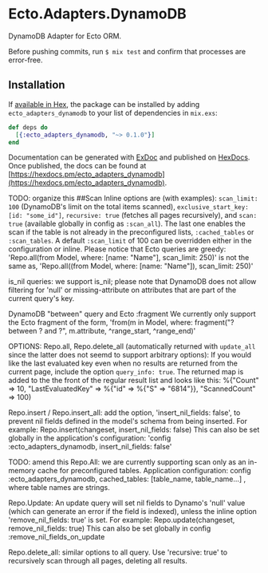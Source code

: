 # Ecto.Adapters.DynamoDB

DynamoDB Adapter for Ecto ORM.

Before pushing commits, run `$ mix test` and confirm that processes are error-free.

## Installation

If [available in Hex](https://hex.pm/docs/publish), the package can be installed
by adding `ecto_adapters_dynamodb` to your list of dependencies in `mix.exs`:

```elixir
def deps do
  [{:ecto_adapters_dynamodb, "~> 0.1.0"}]
end
```

Documentation can be generated with [ExDoc](https://github.com/elixir-lang/ex_doc)
and published on [HexDocs](https://hexdocs.pm). Once published, the docs can
be found at [https://hexdocs.pm/ecto_adapters_dynamodb](https://hexdocs.pm/ecto_adapters_dynamodb).


TODO: organize this
##Scan
Inline options are (with examples): `scan_limit: 100` (DynamoDB's limit on the total items scanned), `exclusive_start_key: [id: "some_id"]`, `recursive: true` (fetches all pages recursively), and `scan: true` (available globally in config as `:scan_all`). The last one enables the scan if the table is not already in the preconfigured lists, `:cached_tables` or `:scan_tables`. A default `:scan_limit` of 100 can be overridden either in the configuration or inline.
Please notice that Ecto queries are greedy: 
'Repo.all(from Model, where: [name: "Name"], scan_limit: 250)'
is not the same as, 
'Repo.all((from Model, where: [name: "Name"]), scan_limit: 250)'


is_nil queries: we support is_nil; please note that DynamoDB does not allow filtering for 'null' or missing-attribute on attributes that are part of the current query's key.


DynamoDB "between" query and Ecto :fragment
We currently only support the Ecto fragment of the form, 'from(m in Model, where: fragment("? between ? and ?", m.attribute, ^range_start, ^range_end)'


OPTIONS:
Repo.all, Repo.delete_all (automatically returned with `update_all` since the latter does not seemd to support arbitrary options): If you would like the last evaluated key even when no results are returned from the current page, include the option `query_info: true`. The returned map is added to the the front of the regular result list and looks like this: %{"Count" => 10, "LastEvaluatedKey" => %{"id" => %{"S" => "6814"}}, "ScannedCount" => 100)

Repo.insert / Repo.insert_all: add the option, 'insert_nil_fields: false', to prevent nil fields defined in the model's schema from being inserted. For example: Repo.insert(changeset, insert_nil_fields: false)
This can also be set globally in the application's configuration: 
'config :ecto_adapters_dynamodb, insert_nil_fields: false'

TODO: amend this
Repo.All: we are currently supporting scan only as an in-memory cache for preconfigured tables.
Application configuration: config :ecto_adapters_dynamodb, cached_tables: [table_name, table_name...] , where table names are strings.

Repo.Update: An update query will set nil fields to Dynamo's 'null' value (which can generate an error if the field is indexed), unless the inline option 'remove_nil_fields: true' is set. For example: Repo.update(changeset, remove_nil_fields: true)
This can also be set globally in config :remove_nil_fields_on_update

Repo.delete_all: similar options to all query. Use 'recursive: true' to recursively scan through all pages, deleting all results. 
